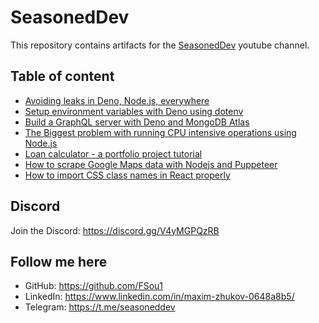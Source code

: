 # SeasonedDev

This repository contains artifacts for the [SeasonedDev](https://www.youtube.com/channel/UCz6AZvABoICHPpi43y-Hd5g) youtube channel.

## Table of content

* [Avoiding leaks in Deno, Node.js, everywhere](/typescript/deno/graphql/02)
* [Setup environment variables with Deno using dotenv](/typescript/deno/env)
* [Build a GraphQL server with Deno and MongoDB Atlas](/typescript/deno/graphql/01)
* [The Biggest problem with running CPU intensive operations using Node.js](/javascript/node.js/single-threaded-event-loop)
* [Loan calculator - a portfolio project tutorial](/typescript/react/loan-calc)
* [How to scrape Google Maps data with Nodejs and Puppeteer](https://youtu.be/5xOD4-M2jSw)
* [How to import CSS class names in React properly](/typescript/react/import-css-classes)

## Discord
Join the Discord: https://discord.gg/V4yMGPQzRB

## Follow me here
* GitHub: https://github.com/FSou1
* LinkedIn: https://www.linkedin.com/in/maxim-zhukov-0648a8b5/
* Telegram: https://t.me/seasoneddev
